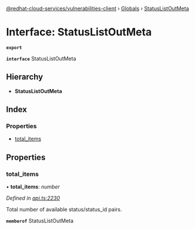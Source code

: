 [@redhat-cloud-services/vulnerabilities-client](../README.md) › [Globals](../globals.md) › [StatusListOutMeta](statuslistoutmeta.md)

# Interface: StatusListOutMeta

**`export`** 

**`interface`** StatusListOutMeta

## Hierarchy

* **StatusListOutMeta**

## Index

### Properties

* [total_items](statuslistoutmeta.md#total_items)

## Properties

###  total_items

• **total_items**: *number*

*Defined in [api.ts:2230](https://github.com/RedHatInsights/javascript-clients.gi/blob/master/packages/vulnerabilities/api.ts#L2230)*

Total number of available status/status_id pairs.

**`memberof`** StatusListOutMeta
